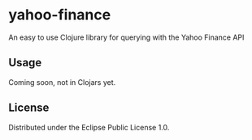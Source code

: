 # yahoo-finance

An easy to use Clojure library for querying with the Yahoo Finance API

## Usage

Coming soon, not in Clojars yet.

## License

Distributed under the Eclipse Public License 1.0.

